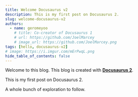```yaml
---
title: Welcome Docusaurus v2
description: This is my first post on Docusaurus 2.
slug: welcome-docusaurus-v2
authors:
  - name: geromeyoo
    # title: Co-creator of Docusaurus 1
    # url: https://github.com/JoelMarcey
    # image_url: https://github.com/JoelMarcey.png
tags: [hello, docusaurus-v2]
# image: https://i.imgur.com/mErPwqL.png
hide_table_of_contents: false
---
```


Welcome to this blog. This blog is created with [**Docusaurus 2**](https://docusaurus.io/).

<!--truncate-->

This is my first post on Docusaurus 2.

A whole bunch of exploration to follow.